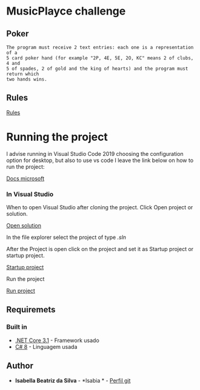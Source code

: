 # MusicPlayce challenge

## Poker

```
The program must receive 2 text entries: each one is a representation of a
5 card poker hand (for example "2P, 4E, 5E, 2O, KC" means 2 of clubs, 4 and
5 of spades, 2 of gold and the king of hearts) and the program must return which
two hands wins.
```
## Rules

[Rules](Screenshots/Regras.PNG)

# Running the project

I advise running in Visual Studio Code 2019 choosing the configuration option for desktop, but also to use vs code I leave the link below on how to run the project:

[Docs microsoft](https://docs.microsoft.com/pt-br/dotnet/core/tutorials/with-visual-studio-code)

### In Visual Studio

When to open Visual Studio after cloning the project. Click Open project or solution.

[Open solution](Screenshots/AbrirProjeto.PNG)

In the file explorer select the project of type *.sln*

[](Screenshots/Solution.PNG)

After the Project is open click on the project and set it as Startup project or startup project.

[Startup project](Screenshots/GerenciadorDeSolucao.PNG)

Run the project

[Run project](Screenshots/RodarProjetoPNG.PNG)


## Requiremets

### Built in

* [.NET Core 3.1](https://docs.microsoft.com/pt-br/dotnet/core/) - Framework usado
* [C# 8](https://docs.microsoft.com/pt-br/dotnet/csharp/) - Linguagem usada

## Author

* **Isabella Beatriz da Silva** - *Isabia * - [Perfil git](https://github.com/isabia)
